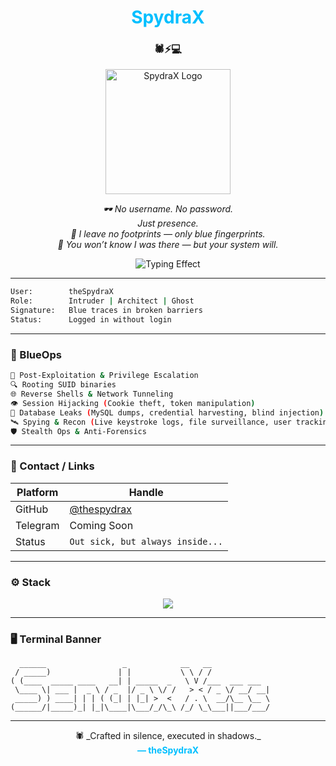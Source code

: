 
<h1 align="center" style="color:#00BFFF;">SpydraX</h1>
<h3 align="center">🕷️⚡💻</h3>
<p align="center">
  <img src="https://i.ibb.co/bgF3J4k1/retouch-2025062617044531.jpg" width="200" alt="SpydraX Logo"/>
</p>

<p align="center"><em>
🕶️ No username. No password. <br> Just presence.<br>
🔵 I leave no footprints — only blue fingerprints.<br>
🧠 You won’t know I was there — but your system will.
</em></p>

<p align="center">
  <img src="https://readme-typing-svg.herokuapp.com?font=Fira+Code&size=22&pause=1000&center=true&vCenter=true&color=00BFFF&width=460&lines=No+footprints,+just+blue+fingerprints.;Invisible+in+logs,+embedded+in+memory.;I+don't+break+rules,+I+rewrite+them." alt="Typing Effect"/>
</p>

---

```bash
User:        theSpydraX
Role:        Intruder | Architect | Ghost
Signature:   Blue traces in broken barriers
Status:      Logged in without login
```

---

### 🔵 BlueOps

```bash
🧠 Post-Exploitation & Privilege Escalation
🔍 Rooting SUID binaries
🌐 Reverse Shells & Network Tunneling
👁️ Session Hijacking (Cookie theft, token manipulation)
🧩 Database Leaks (MySQL dumps, credential harvesting, blind injection)
🛰️ Spying & Recon (Live keystroke logs, file surveillance, user tracking)
🛡️ Stealth Ops & Anti-Forensics
```

---

### 🧿 Contact / Links

| Platform | Handle |
|----------|--------|
| GitHub   | [@thespydrax](https://github.com/thespydrax) |
| Telegram | Coming Soon |
| Status   | `Out sick, but always inside...`

---

### ⚙️ Stack

<p align="center">
  <img src="https://skillicons.dev/icons?i=php,bash,python,linux,html" />
</p>

---

### 🖥️ Terminal Banner

```
  ______                 _            __   __            
 / _____)               | |           \ \ / /            
( (____  _____ ____   __| | _____  _   \ V /___  ___ ___ 
 \____ \| ___ |  _ \ / _  |/ _ \ \/ /   > < / _ \/ __/ __|
 _____) ) ____| | | ( (_| | |_| >  <   / . \  __/\__ \__ \
(______/|_____)_| |_|\____|\___/_/\_\ /_/ \_\___||___/___/

```

---

<p align="center">
  🕷️ _Crafted in silence, executed in shadows._<br>
  <strong style="color:#00BFFF;">— theSpydraX</strong>
</p>
